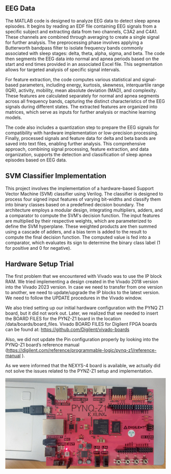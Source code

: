 ## EEG Data

The MATLAB code is designed to analyze EEG data to detect sleep apnea episodes. It begins by reading an EDF file containing EEG signals from a specific subject and extracting data from two channels, C3A2 and C4A1. These channels are combined through averaging to create a single signal for further analysis. The preprocessing phase involves applying a Butterworth bandpass filter to isolate frequency bands commonly associated with sleep stages: delta, theta, alpha, sigma, and beta. The code then segments the EEG data into normal and apnea periods based on the start and end times provided in an associated Excel file. This segmentation allows for targeted analysis of specific signal intervals.

For feature extraction, the code computes various statistical and signal-based parameters, including energy, kurtosis, skewness, interquartile range (IQR), activity, mobility, mean absolute deviation (MAD), and complexity. These features are calculated separately for normal and apnea segments across all frequency bands, capturing the distinct characteristics of the EEG signals during different states. The extracted features are organized into matrices, which serve as inputs for further analysis or machine learning models.

The code also includes a quantization step to prepare the EEG signals for compatibility with hardware implementation or low-precision processing. Finally, processed signals and feature data for delta and beta bands are saved into text files, enabling further analysis. This comprehensive approach, combining signal processing, feature extraction, and data organization, supports the detection and classification of sleep apnea episodes based on EEG data.

## SVM Classifier Implementation

This project involves the implementation of a hardware-based Support Vector Machine (SVM) classifier using Verilog. The classifier is designed to process four signed input features of varying bit-widths and classify them into binary classes based on a predefined decision boundary. The architecture employs a modular design, integrating multipliers, adders, and a comparator to compute the SVM's decision function. The input features are multiplied by their respective weights, which are parameterized to define the SVM hyperplane. These weighted products are then summed using a cascade of adders, and a bias term is added to the result to compute the final decision function. The computed value is fed into a comparator, which evaluates its sign to determine the binary class label (1 for positive and 0 for negative).

## Hardware Setup Trial

The first problem that we encountered with Vivado was to use the IP block RAM. We tried implementing a design created in the Vivado 2018 version into the Vivado 2023 version. In case we need to transfer from one version to another, we need to update/upgrade the IP blocks to the latest version. We need to follow the UPDATE procedures in the Vivado window.

We also tried setting up our initial hardware configuration with the PYNQ Z1 board, but it did not work out. Later, we realized that we needed to insert the BOARD FILES for the PYNZ-Z1 board in the location /data/boards/board_files. Vivado BOARD FILES for Digilent FPGA boards can be found at: https://github.com/Digilent/vivado-boards 

Also, we did not update the Pin configuration properly by looking into the PYNQ-Z1 board’s reference manual (https://digilent.com/reference/programmable-logic/pynq-z1/reference-manual ).

As we were informed that the NEXYS-4 board is available, we actually did not solve the issues related to the PYNZ-Z1 setup and implementation. 

<p align="middle">
<img src="Pynq.jpg">
</p>
